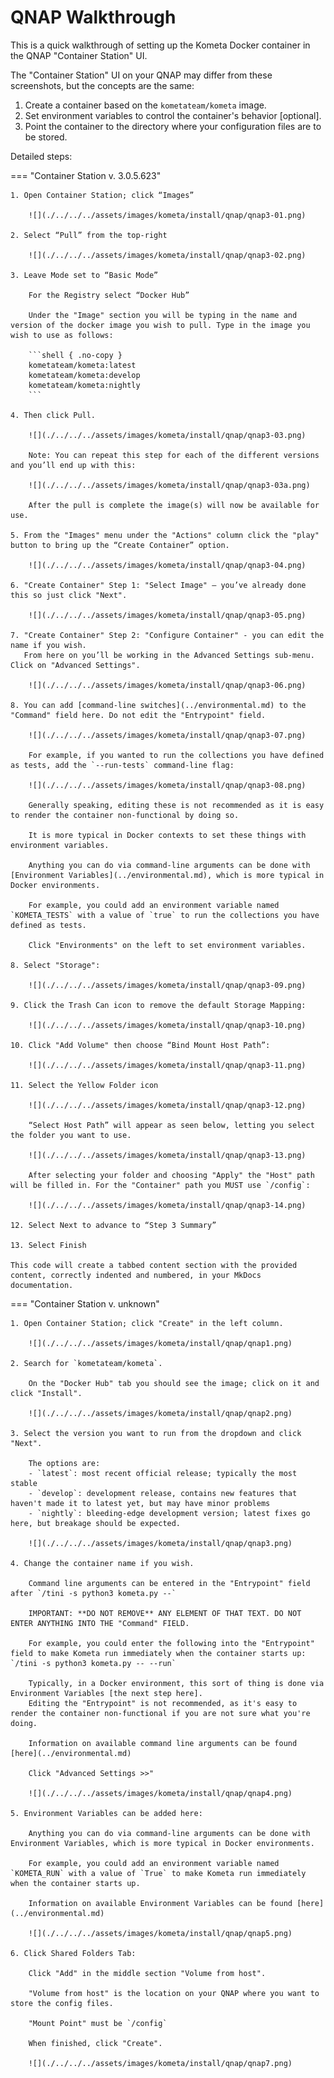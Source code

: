 # QNAP Walkthrough

This is a quick walkthrough of setting up the Kometa Docker container in the QNAP "Container Station" UI.

The "Container Station" UI on your QNAP may differ from these screenshots, but the concepts are the same:

1. Create a container based on the `kometateam/kometa` image.
2. Set environment variables to control the container's behavior [optional].
3. Point the container to the directory where your configuration files are to be stored.

Detailed steps:

=== "Container Station v. 3.0.5.623"

    1. Open Container Station; click “Images”
    
        ![](./../../../assets/images/kometa/install/qnap/qnap3-01.png) 
    
    2. Select “Pull” from the top-right
    
        ![](./../../../assets/images/kometa/install/qnap/qnap3-02.png) 
    
    3. Leave Mode set to “Basic Mode”
       
        For the Registry select “Docker Hub”
           
        Under the "Image" section you will be typing in the name and version of the docker image you wish to pull. Type in the image you wish to use as follows:
    
        ```shell { .no-copy }
        kometateam/kometa:latest
        kometateam/kometa:develop
        kometateam/kometa:nightly
        ```

    4. Then click Pull.
    
        ![](./../../../assets/images/kometa/install/qnap/qnap3-03.png) 
    
        Note: You can repeat this step for each of the different versions and you’ll end up with this:
    
        ![](./../../../assets/images/kometa/install/qnap/qnap3-03a.png) 
    
        After the pull is complete the image(s) will now be available for use.
    
    5. From the "Images" menu under the "Actions" column click the "play" button to bring up the “Create Container” option.
    
        ![](./../../../assets/images/kometa/install/qnap/qnap3-04.png) 
    
    6. "Create Container" Step 1: "Select Image" – you’ve already done this so just click "Next". 
    
        ![](./../../../assets/images/kometa/install/qnap/qnap3-05.png) 
    
    7. "Create Container" Step 2: "Configure Container" - you can edit the name if you wish. 
       From here on you’ll be working in the Advanced Settings sub-menu. Click on "Advanced Settings".
    
        ![](./../../../assets/images/kometa/install/qnap/qnap3-06.png) 
    
    8. You can add [command-line switches](../environmental.md) to the "Command" field here. Do not edit the "Entrypoint" field.
    
        ![](./../../../assets/images/kometa/install/qnap/qnap3-07.png) 
    
        For example, if you wanted to run the collections you have defined as tests, add the `--run-tests` command-line flag:
    
        ![](./../../../assets/images/kometa/install/qnap/qnap3-08.png) 
    
        Generally speaking, editing these is not recommended as it is easy to render the container non-functional by doing so.
    
        It is more typical in Docker contexts to set these things with environment variables.
    
        Anything you can do via command-line arguments can be done with [Environment Variables](../environmental.md), which is more typical in Docker environments.
    
        For example, you could add an environment variable named `KOMETA_TESTS` with a value of `true` to run the collections you have defined as tests.
    
        Click "Environments" on the left to set environment variables.
    
    8. Select "Storage":
    
        ![](./../../../assets/images/kometa/install/qnap/qnap3-09.png) 
    
    9. Click the Trash Can icon to remove the default Storage Mapping:
    
        ![](./../../../assets/images/kometa/install/qnap/qnap3-10.png) 
    
    10. Click "Add Volume" then choose “Bind Mount Host Path”:
    
        ![](./../../../assets/images/kometa/install/qnap/qnap3-11.png) 
    
    11. Select the Yellow Folder icon
    
        ![](./../../../assets/images/kometa/install/qnap/qnap3-12.png) 
    
        “Select Host Path” will appear as seen below, letting you select the folder you want to use. 
    
        ![](./../../../assets/images/kometa/install/qnap/qnap3-13.png) 
    
        After selecting your folder and choosing "Apply" the "Host" path will be filled in. For the "Container" path you MUST use `/config`:
    
        ![](./../../../assets/images/kometa/install/qnap/qnap3-14.png)
    
    12. Select Next to advance to “Step 3 Summary”
    
    13. Select Finish

    This code will create a tabbed content section with the provided content, correctly indented and numbered, in your MkDocs documentation.

=== "Container Station v. unknown"

    1. Open Container Station; click "Create" in the left column.
    
        ![](./../../../assets/images/kometa/install/qnap/qnap1.png)

    2. Search for `kometateam/kometa`.

        On the "Docker Hub" tab you should see the image; click on it and click "Install".
        
        ![](./../../../assets/images/kometa/install/qnap/qnap2.png)

    3. Select the version you want to run from the dropdown and click "Next".

        The options are:
        - `latest`: most recent official release; typically the most stable
        - `develop`: development release, contains new features that haven't made it to latest yet, but may have minor problems
        - `nightly`: bleeding-edge development version; latest fixes go here, but breakage should be expected.

        ![](./../../../assets/images/kometa/install/qnap/qnap3.png)

    4. Change the container name if you wish.

        Command line arguments can be entered in the "Entrypoint" field after `/tini -s python3 kometa.py --`  

        IMPORTANT: **DO NOT REMOVE** ANY ELEMENT OF THAT TEXT. DO NOT ENTER ANYTHING INTO THE "Command" FIELD.

        For example, you could enter the following into the "Entrypoint" field to make Kometa run immediately when the container starts up: `/tini -s python3 kometa.py -- --run`

        Typically, in a Docker environment, this sort of thing is done via Environment Variables [the next step here]. 
        Editing the "Entrypoint" is not recommended, as it's easy to render the container non-functional if you are not sure what you're doing.

        Information on available command line arguments can be found [here](../environmental.md)

        Click "Advanced Settings >>"

        ![](./../../../assets/images/kometa/install/qnap/qnap4.png)

    5. Environment Variables can be added here:

        Anything you can do via command-line arguments can be done with Environment Variables, which is more typical in Docker environments.

        For example, you could add an environment variable named `KOMETA_RUN` with a value of `True` to make Kometa run immediately when the container starts up.

        Information on available Environment Variables can be found [here](../environmental.md)

        ![](./../../../assets/images/kometa/install/qnap/qnap5.png)

    6. Click Shared Folders Tab:

        Click "Add" in the middle section "Volume from host".

        "Volume from host" is the location on your QNAP where you want to store the config files.

        "Mount Point" must be `/config`

        When finished, click "Create".

        ![](./../../../assets/images/kometa/install/qnap/qnap7.png)
